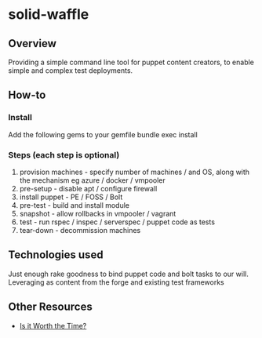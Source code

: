 # solid-waffle

## Overview
Providing a simple command line tool for puppet content creators, to enable simple and complex test deployments.

## How-to
### Install
Add the following gems to your gemfile
bundle exec install 

### Steps (each step is optional)

1. provision machines - specify number of machines / and OS, along with the mechanism eg azure / docker / vmpooler
2. pre-setup - disable apt / configure firewall 
3. install puppet - PE / FOSS / Bolt
4. pre-test - build and install module
5. snapshot - allow rollbacks in vmpooler / vagrant
6. test - run rspec / inspec / serverspec / puppet code as tests
7. tear-down - decommission machines

## Technologies used
Just enough rake goodness to bind puppet code and bolt tasks to our will. 
Leveraging as content from the forge and existing test frameworks

## Other Resources

* [Is it Worth the Time?](https://xkcd.com/1205/)
